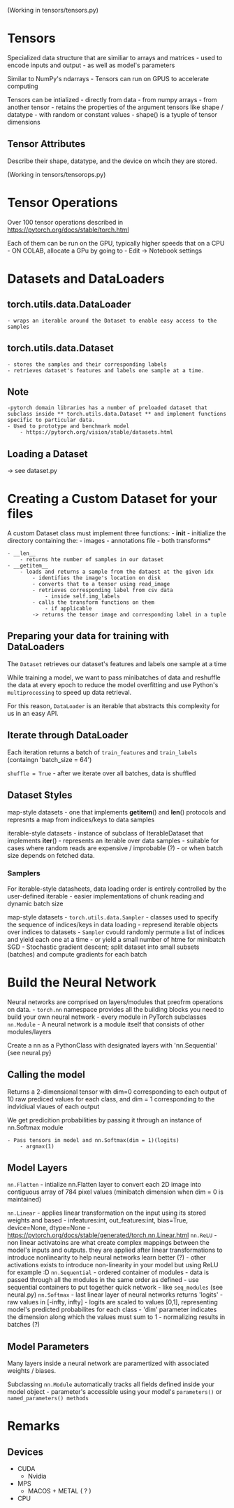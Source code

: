 (Working in tensors/tensors.py)
# Tensors 
Specialized data structure that are similiar to arrays and matrices 
	- used to encode inputs and output 
		- as well as model's parameters

Similar to NumPy's ndarrays 
		- Tensors can run on GPUS to accelerate computing


Tensors can be intialized
	- directly from data 
	- from numpy arrays 
	- from another tensor
		- retains the properties of the argument tensors 
		like shape / datatype
	- with random or constant values 
		- shape() is a tyuple of tensor dimensions

## Tensor Attributes 

Describe their shape, datatype, and the device on whcih they are stored.


(Working in tensors/tensorops.py)
# Tensor Operations
Over 100 tensor operations described in https://pytorch.org/docs/stable/torch.html


Each of them can be run on the GPU, typically higher speeds that on a CPU 
	- ON COLAB, allocate a GPu by going to 
		- Edit -> Notebook settings 

# Datasets and DataLoaders 
## torch.utils.data.DataLoader
	- wraps an iterable around the Dataset to enable easy access to the samples
## torch.utils.data.Dataset
	- stores the samples and their corresponding labels
	- retrieves dataset's features and labels one sample at a time.


## Note 
	-pytorch domain libraries has a number of preloaded dataset that subclass inside ** torch.utils.data.Dataset ** and implement functions specific to particular data.
	- Used to prototype and benchmark model
		- https://pytorch.org/vision/stable/datasets.html


## Loading a Dataset
 -> see dataset.py

# Creating a Custom Dataset for your files 
A custom Dataset class must implement three functions:
	- __init__
		- initialize the directory containing the:
			- images 
			- annotations file 
			- both transforms* 
	
	- __len__
		- returns hte number of samples in our dataset
	- __getitem__
		- loads and returns a sample from the dataest at the given idx
			- identifies the image's location on disk 
			- converts that to a tensor using read_image
			- retrieves corresponding label from csv data
				- inside self.img_labels
			- calls the transform functions on them
				- if applicable 
			-> returns the tensor image and corresponding label in a tuple

## Preparing your data for training with DataLoaders
The `Dataset` retrieves our dataset's features and labels one sample at a time 

While training a model, we want to pass minibatches of data and reshuffle the data at every epoch to reduce the model overfitting and use Python's `multiprocessing` to speed up data retrieval.  

For this  reason, `DataLoader` is an iterable that abstracts this complexity for us in an easy API.

## Iterate through DataLoader 
Each iteration returns a batch of `train_features` and `train_labels` (containgn 'batch_size = 64')


`shuffle = True`
	- after we iterate over all batches, data is shuffled 

## Dataset Styles
map-style datasets
	- one that implements __getitem__() and __len__() protocols and represnts a map from indices/keys to data samples 

iterable-style datasets
	- instance of subclass of IterableDataset that implements __iter__()
		- represents an iterable over data samples 
		- suitable for cases where random reads are expensive  / improbable (?)
			- or when batch size depends on fetched data.

### Samplers
For iterable-style datasheets, data loading order is entirely controlled by the user-defined iterable 
	- easier implementations of chunk reading and dynamic batch size 

map-style datasets 
	- `torch.utils.data.Sampler`
		- classes used to specify the sequence of indices/keys in data loading
		- represend iterable objects over indices to datasets 
		- `Sampler` cvould randomly permute a list of indices and yield each one at a time 
			- or yield a small number of htme for minibatch SGD
				- Stochastic gradient descent; split dataset into small subsets (batches) and compute gradients for each batch 


# Build the Neural Network
Neural networks are comprised on layers/modules that preofrm operations on data.
	- `torch.nn` namespace provides all the building blocks you need to build your own neural network 
		- every module in PyTorch subclasses `nn.Module`
			- A neural network is a module itself that consists of other modules/layers

Create a nn as a PythonClass with designated layers with 'nn.Sequential' {see neural.py}

## Calling the model 
Returns a 2-dimensional tensor with dim=0 corresponding to each output of 10 raw prediced values for each class, and dim = 1 corresponding to the indvidiual vlaues of each output 

We get predicition probabilities by passing it through an instance of nn.Softmax module


	- Pass tensors in model and nn.Softmax(dim = 1)(logits)
		- argmax(1)

## Model Layers 
`nn.Flatten`
	- intialize nn.Flatten layer to convert each 2D image into contiguous array of 784 pixel values (minibatch dimension when dim = 0 is maintained)

`nn.Linear`
	- applies linear transformation on the input using its stored weights and based
	- infeatures:int, out_features:int, bias=True, device=None, dtype=None
	- https://pytorch.org/docs/stable/generated/torch.nn.Linear.html
`nn.ReLU`
	- non linear activatoins are what create complex mappings between the model's inputs and outputs. they are applied after linear transformations to introduce nonlinearity to help neural networks learn better (?)
	- other activations exists to introduce non-linearity in your model but using ReLU for example :D
`nn.Sequential`
	- ordered container of modules 
		- data is passed through all the modules in the same order as defined 
		- use sequential containers to put together quick network
			- like `seq_modules` (see neural.py)
`nn.Softmax`
	- last linear layer of neural networks returns 'logits'
		- raw values in [-infty, infty]
	- logits are scaled to values [0,1], representing model's predicted probabilites for each class 
	- 'dim' parameter indicates the dimension along which the values must sum to 1
		- normalizing results in batches (?)

## Model Parameters
Many layers inside a neural network are paramertized with associated weights / biases. 

Subclassing `nn.Module` automatically tracks all fields defined inside your model object
	- parameter's accessible using your model's `parameters()` or `named_parameters() methods`

# Remarks 
## Devices 
- CUDA 
	- Nvidia 
- MPS
	- MACOS  + METAL ( ? )
- CPU
